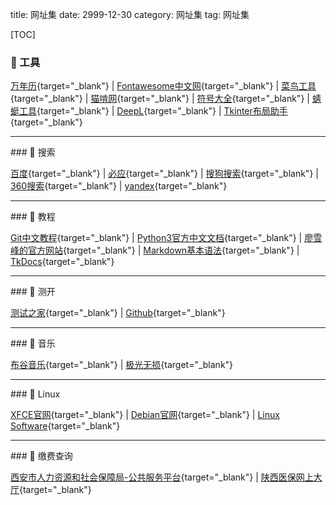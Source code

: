 title: 网址集
date: 2999-12-30
category: 网址集
tag: 网址集

[TOC]

###  工具

[万年历](https://wannianrili.bmcx.com/ "万年日历查询"){target="_blank"} | [Fontawesome中文网](https://fontawesome.com.cn/v4/cheatsheet "Fontawesome中文版webfont,是一款基于css框架的网页字体图标库，它完全免费"){target="_blank"} | [菜鸟工具](https://c.runoob.com/ "菜鸟工具，为开发设计人员提供在线工具"){target="_blank"} | [猫啃网](https://www.maoken.com/ "最新最全的可免费商用中文字体下载网站"){target="_blank"} | [符号大全](https://www.cnblogs.com/facingscreen/p/18103217 "符号大全-特殊符号-特殊符号大全"){target="_blank"} | [蜻蜓工具](https://33tool.com/ "蜻蜓工具是一个在线工具网站，包含开发工具，转换工具，图片工具，视频工具，办公辅助，站长工具等，为大家提供免费的在线工具服务。"){target="_blank"} | [DeepL](https://www.deepl.com/zh/translator "DeepL翻译：全世界最准确的翻译"){target="_blank"} | [Tkinter布局助手](https://www.pytk.net/ "一款在线设计仅需拖拽就能生成Tkinter布局的小工具"){target="_blank"}

<hr />
###  搜索

[百度](https://www.baidu.com "百度一下，你就知道"){target="_blank"} | [必应](https://www.bing.com "必应可帮助你将理论付诸实践，使得搜索更加方便快捷，从而达到事半功倍的效果"){target="_blank"} | [搜狗搜索](https://www.sogou.com/){target="_blank"} | 
[360搜索](https://www.so.com/){target="_blank"} | [yandex](https://yandex.eu/){target="_blank"}

<hr />
###  教程

[Git中文教程](https://git-scm.com/book/zh/v2){target="_blank"} | [Python3官方中文文档](https://docs.python.org/zh-cn/3/){target="_blank"} | [廖雪峰的官方网站](https://www.liaoxuefeng.com/ "廖雪峰的官方网站 (liaoxuefeng.com) 研究互联网产品和技术，提供原创中文精品教程"){target="_blank"} | [Markdown基本语法](http://markdown.p2hp.com/basic-syntax/ "The Markdown elements outlined in John Gruber's design document."){target="_blank"} | [TkDocs](https://tkdocs.com/shipman/index-2.html "Tkinter 8.5 reference: a GUI for Python"){target="_blank"}

<hr />
###  测开

[测试之家](http://testerhome.com/ "测试人的家园"){target="_blank"} | [Github](https://www.github.com){target="_blank"}

<hr />
###  音乐

[布谷音乐](https://buguyy.top/ "布谷音乐网-在线音乐-无损音乐免费下载"){target="_blank"} | [极光无损](https://jgwav.cc/ "极光无损音乐免费下载-无损音乐下载mp3歌曲免费下载-jgwav.com"){target="_blank"}

<hr />
###  Linux

[XFCE官网](https://www.xfce.org/ "Xfce 是类 UNIX 操作系统的轻量级桌面环境"){target="_blank"} | [Debian官网](https://www.debian.org "Debian GNU/Linux 是一个操作系统及自由软件的发行版，它是由一群自愿付出时间和精力的用户来维护并更新的。"){target="_blank"} | [Linux Software](https://alternativeto.net/platform/linux/ "All Linux Software on AlternativeTo"){target="_blank"}

<hr />
###  缴费查询

[西安市人力资源和社会保障局-公共服务平台](https://ggfw.xars12333.cn/#/personalServices){target="_blank"} | [陕西医保网上大厅](https://zwfw.shaanxi.gov.cn/ggfw/hallEnter/#/personLogin){target="_blank"}